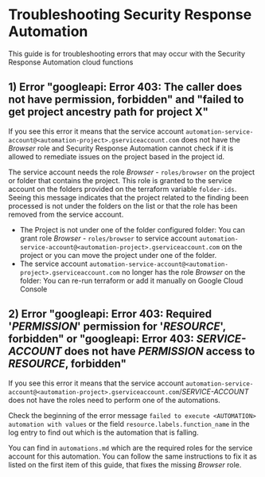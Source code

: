 # Troubleshooting Security Response Automation

This guide is for troubleshooting errors that may occur with the Security Response Automation cloud functions

## 1) Error "googleapi: Error 403: The caller does not have permission, forbidden" and "failed to get project ancestry path for project X"

If you see this error it means that the service account `automation-service-account@<automation-project>.gserviceaccount.com` does not have the
*Browser* role and Security Response Automation cannot check if it is allowed to remediate issues on the project based in the project id.

The service account needs the role *Browser* - `roles/browser` on the project or folder that contains the project.
This role is granted to the service account on the folders provided on the terraform variable `folder-ids`.
Seeing this message indicates that the project related to the finding been processed is not under
the folders on the list or that the role has been removed from the service account.

- The Project is not under one of the folder configured folder: You can grant role *Browser* - `roles/browser`
to service account `automation-service-account@<automation-project>.gserviceaccount.com` on the project
or you can move the project under one of the folder.
- The service account `automation-service-account@<automation-project>.gserviceaccount.com` no longer has
the role *Browser* on the folder: You can re-run terraform or add it manually on Google Cloud Console

## 2) Error "googleapi: Error 403: Required '*PERMISSION*' permission for '*RESOURCE*', forbidden" or "googleapi: Error 403: *SERVICE-ACCOUNT* does not have *PERMISSION* access to *RESOURCE*, forbidden"

If you see this error it means that the service account `automation-service-account@<automation-project>.gserviceaccount.com`/*SERVICE-ACCOUNT*
does not have the roles need to perform one of the automations.

Check the beginning of the error message `failed to execute <AUTOMATION> automation with values`
or the field `resource.labels.function_name` in the log entry
to find out which is the automation that is falling.

You can find in `automations.md` which are the required roles for the service account for this automation.
You can follow the same instructions to fix it as listed on the first item
of this guide, that fixes the missing *Browser* role.
